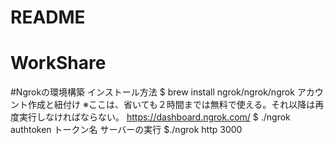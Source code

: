 # README



# WorkShare

#Ngrokの環境構築
インストール方法
$ brew install ngrok/ngrok/ngrok
アカウント作成と紐付け
※ここは、省いても２時間までは無料で使える。それ以降は再度実行しなければならない。
https://dashboard.ngrok.com/
$ ./ngrok authtoken トークン名
サーバーの実行
$./ngrok http 3000
